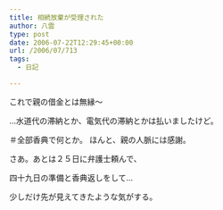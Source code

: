 ```yaml
---
title: 相続放棄が受理された
author: 八雲
type: post
date: 2006-07-22T12:29:45+00:00
url: /2006/07/713
tags:
  - 日記

---
```

これで親の借金とは無縁～

…水道代の滞納とか、電気代の滞納とかは払いましたけど。
  
＃全部香典で何とか。 ほんと、親の人脈には感謝。

さあ。あとは２５日に弁護士頼んで、
  
四十九日の準備と香典返しをして…
  
少しだけ先が見えてきたような気がする。
